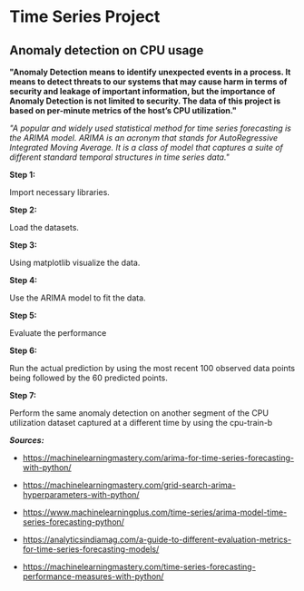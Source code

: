 # Time Series Project

## Anomaly detection on CPU usage


**"Anomaly Detection means to identify unexpected events in a process. It means to detect threats to our systems that may cause harm in terms of security and leakage of important information, but the importance of Anomaly Detection is not limited to security. The data of this project is based on per-minute metrics of the host’s CPU utilization."**



*"A popular and widely used statistical method for time series forecasting is the ARIMA model. ARIMA is an acronym that stands for AutoRegressive Integrated Moving Average. It is a class of model that captures a suite of different standard temporal structures in time series data."*


**Step 1:**

Import necessary libraries.

**Step 2:**

Load the datasets.

**Step 3:**

Using matplotlib visualize the data.

**Step 4:** 

Use the ARIMA model to fit the data.

**Step 5:** 

Evaluate the performance

**Step 6:** 

Run the actual prediction by using the most recent 100 observed data points being followed by the 60 predicted points.

**Step 7:**

Perform the same anomaly detection on another segment of the CPU utilization dataset captured at a different time by using the cpu-train-b


***Sources:***


- https://machinelearningmastery.com/arima-for-time-series-forecasting-with-python/


- https://machinelearningmastery.com/grid-search-arima-hyperparameters-with-python/

- https://www.machinelearningplus.com/time-series/arima-model-time-series-forecasting-python/

- https://analyticsindiamag.com/a-guide-to-different-evaluation-metrics-for-time-series-forecasting-models/

- https://machinelearningmastery.com/time-series-forecasting-performance-measures-with-python/